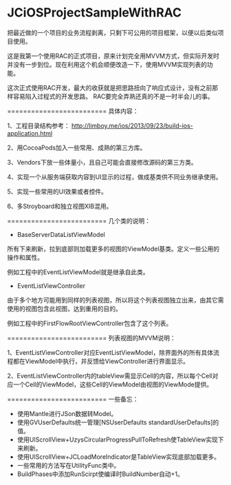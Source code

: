 JCiOSProjectSampleWithRAC
=========================

把最近做的一个项目的业务流程剥离，只剩下可公用的项目框架，以便以后类似项目使用。

这是我第一个使用RAC的正式项目，原来计划完全用MVVM方式，但实际开发时并没有一步到位。现在利用这个机会顺便改造一下，使用MVVM实现列表的功能。


这次正式使用RAC开发，最大的收获就是把思路扭向了响应式设计，没有之前那样容易陷入过程式的开发思路。
RAC要完全弄熟还真的不是一时半会儿的事。

=========================
具体内容：

1、工程目录结构参考： http://limboy.me/ios/2013/09/23/build-ios-application.html 

2、用CocoaPods加入一些常用、成熟的第三方库。

3、Vendors下放一些体量小，且自己可能会直接修改源码的第三方类。

4、实现一个从服务端获取内容到UI显示的过程，做成基类供不同业务继承使用。

5、实现一些常用的UI效果或者控件。

6、多Stroyboard和独立视图XIB混用。


=========================
几个类的说明：

- BaseServerDataListViewModel

所有下来刷新，拉到底部则加载更多的视图的ViewModel基类。定义一些公用的操作和属性。

例如工程中的EventListViewModel就是继承自此类。

- EventListViewController

由于多个地方可能用到同样的列表视图，所以将这个列表视图独立出来，由其它需使用的视图包含此视图，达到重用的目的。

例如工程中的FirstFlowRootViewController包含了这个列表。


=========================
列表视图的MVVM说明：

1、EventListViewController对应EventListViewModel，除界面外的所有具体流程都在ViewModel中执行，并反馈给ViewController进行界面显示。

2、EventListViewController内的tableView需显示Cell的内容，所以每个Cell对应一个Cell的ViewModel，这些Cell的ViewModel由视图的ViewMode提供。


=========================
一些备忘：

- 使用Mantle进行JSon数据转Model。
- 使用GVUserDefaults统一管理[NSUserDefaults standardUserDefaults]的值。
- 使用UIScrollView+UzysCircularProgressPullToRefresh使TableView实现下来刷新。
- 使用UIScrollView+JCLoadMoreIndicator是TableView实现底部加载更多。
- 一些常用的方法写在UtilityFunc类中。
- BuildPhases中添加RunScirpt使编译时BuildNumber自动+1。











